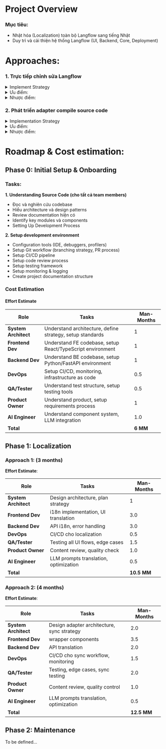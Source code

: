 # Project Overview
### Mục tiêu:
- Nhật hóa (Localization) toàn bộ Langflow sang tiếng Nhật
- Duy trì và cải thiện hệ thống Langflow (UI, Backend, Core, Deployment)

# Approaches:
### 1. Trực tiếp chỉnh sửa Langflow
<details>
<summary>Implement Strategy</summary>
  
- **Frontend Changes**:
  - Modify React components trực tiếp để thêm Japanese strings
  - Replace hardcoded English strings với Japanese
  - Update UI components, tooltips, error messages
- **Backend Changes**:
  - Modify API responses để support Japanese
  - Update error messages và logging
  - Change database records nếu cần
- **Components**:
  - Update component descriptions
  - Modify tooltips và help text
  - Change default values
    
</details>

<details>
<summary>Ưu điểm:</summary>
  
- **1. Direct Implementation**
  - Không có layer phụ, code chạy trực tiếp
  - Performance tuyệt đối (zero overhead)
  - Đơn giản concept, dễ hiểu
  
- **2. Development Speed**
  - Implementation nhanh hơn
  - Ít dependencies hơn
  - Ít tooling phức tạp
  
- **3. Direct Control**
  - Sửa đổi trực tiếp trong source code
  - Không cần wrapper layer
  - Dễ customize specific cases
 
</details>

<details>
<summary>Nhược điểm:</summary>
  
- **1. Fork & Sync Issues**
  - Khó sync updates từ upstream
  - Phải manually resolve conflicts mỗi khi update
  - Risk cao về lỗi khi merge changes
  
- **2. High Maintenance Cost**
  - Mỗi lần upstream update → phải manually port changes
  - Nhiều effort để maintain fork riêng
  - Phải test lại mỗi lần merge
  
- **3. Scalability Issues**
  - Khó scale cho multiple languages
  - Phải duplicate code cho mỗi language
  - Không có code reusability
  
- **4. Technical Debt**
  - Code divergence từ upstream
  - Technical debt accumulate theo thời gian
  - Maintain separate codebase indefinitely
  
- **5. Team Impact**
  - Devs phải manually manage conflicts
  - Time-consuming cho maintenance
  - Risk of losing team focus vào innovation
 
</details>
 


### 2. Phát triển adapter compile source code
<details>
  
<summary>Implementation Strategy</summary>

- **Frontend Adapter**:
  - Sử dụng React i18n library (react-i18next)
  - Translation files (JSON) cho Japanese
  - Language switcher component
  - Wrapper components cho translations
  
- **Backend Adapter**:
  - i18n middleware cho FastAPI
  - Translation cho API responses
  - Error message translation
  - Database field translations
  
- **Build Integration**:
  - Pre-build hook: Extract strings
  - Translate using AI + human review
  - Post-build hook: Inject translations
  - Version control cho translations
  
- **Sync Mechanism**:
  - Weekly sync với upstream
  - Detect new strings cần translate
  - Auto-translation với LLM
  - Human review required

</details>

<details>
<summary>Ưu điểm:</summary>

- **1. Maintain Sync với Upstream**
  - Dễ sync với upstream qua automated process
  - Weekly sync với minimal manual work
  - Auto-detect new strings cần translate
  
- **2. Lower Maintenance Cost**
  - Automated sync giảm manual work 80%
  - Team focus vào feature work, không phải porting
  
  **3. Scalability**
  - Dễ thêm languages (English, Chinese, Korean, etc.)
  - Multi-language support với infrastructure giống nhau
  - Translation files independent, dễ manage
  - One adapter serves all languages
  
  **4. Reusable Architecture**
  - Adapter pattern reusable cho projects khác
  - Translation pipeline standardized
  - Best practices cho enterprise localization
  
  **5. Lower Technical Risk**
  - Isolated adapter layer, không modify core
  - Upstream changes không break adapter
  - Easier testing và debugging
  - Cleaner separation of concerns
      
  **7. Professional Standards**
  - Enterprise-grade architecture
  - Follow industry best practices
  - Easier to onboard new developers
  - Better code organization
  
  **8. Flexibility**
  - Dễ switch between languages
  - Runtime language switching supported
  - Translation updates không cần redeploy
  - Hot reload cho translations
   
</details>

<details>
<summary>Nhược điểm:</summary>

- **1. Initial Setup Complexity**
  - Setup ban đầu phức tạp hơn (~$20k additional)
  - Cần design adapter architecture
  - Phải implement sync mechanism
  - Thời gian implement lâu hơn 1 tháng (4 months vs 3)

- **2. Performance Overhead**
  - Build time tăng nhẹ (~10%)

- **3. Infrastructure Requirements**
  - Cần infrastructure cho adapter
  - CI/CD pipeline phức tạp hơn
  - Cần translation management system
  - Storage cho translation files

- **4. Learning Curve**
  - Team phải học adapter pattern
  - Phải hiểu i18n library (react-i18next)
  - Requires more training upfront
  - More documentation needed

- **5. Dependency on Translation Files**
  - Phải maintain translation files riêng
  - Risk nếu translation files bị missing
  - Phải version control translations
  - Migration complexity nếu change format

</details>

# Roadmap & Cost estimation:
## Phase 0: Initial Setup & Onboarding

### Tasks:

**1. Understanding Source Code (cho tất cả team members)**
- Đọc và nghiên cứu codebase
- Hiểu architecture và design patterns
- Review documentation hiện có
- Identify key modules và components
- Setting Up Development Process

**2. Setup development environment**
- Configuration tools (IDE, debuggers, profilers)
- Setup Git workflow (branching strategy, PR process)
- Setup CI/CD pipeline
- Setup code review process
- Setup testing framework
- Setup monitoring & logging
- Create project documentation structure

### Cost Estimation
#### Effort Estimate

| Role | Tasks | Man-Months |
|------|-------|-----------|
| **System Architect** | Understand architecture, define strategy, setup standards | 1 |
| **Frontend Dev** | Understand FE codebase, setup React/TypeScript environment | 1|
| **Backend Dev** | Understand BE codebase, setup Python/FastAPI environment | 1 |
| **DevOps** | Setup CI/CD, monitoring, infrastructure as code | 0.5 |
| **QA/Tester** | Understand test structure, setup testing tools | 0.5 |
| **Product Owner** | Understand product, setup requirements process | 1|
| **AI Engineer** | Understand component system, LLM integration | 1.0 |
| **Total** | | **6 MM** |

## Phase 1: Localization

### Approach 1: (3 months)

**Effort Estimate**:

| Role | Tasks | Man-Months |
|------|-------|-----------|
| **System Architect** | Design architecture, plan strategy | 1 |
| **Frontend Dev** | i18n implementation, UI translation | 3.0 |
| **Backend Dev** | API i18n, error handling | 3.0 |
| **DevOps** | CI/CD cho localization | 0.5 |
| **QA/Tester** | Testing all UI flows, edge cases | 1.5 |
| **Product Owner** | Content review, quality check | 1.0 |
| **AI Engineer** | LLM prompts translation, optimization | 0.5 |
| **Total** | | **10.5 MM** |

### Approach 2: (4 months)
**Effort Estimate**:

| Role | Tasks | Man-Months |
|------|-------|-----------|
| **System Architect** | Design adapter architecture, sync strategy | 2.0 |
| **Frontend Dev** | wrapper components | 3.5 |
| **Backend Dev** | API translation | 2.0 |
| **DevOps** | CI/CD cho sync workflow, monitoring | 1.5 |
| **QA/Tester** | Testing, edge cases, sync testing | 2.0 |
| **Product Owner** | Content review, quality control | 1.0 |
| **AI Engineer** | LLM prompts translation, optimization | 0.5 |
| **Total** | | **12.5 MM** |

## Phase 2: Maintenance
To be defined...
